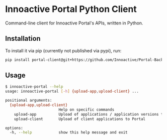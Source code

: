 # Innoactive Portal Python Client

Command-line client for Innoactive Portal's APIs, written in Python.

## Installation

To install it via pip (currently not published via pypi), run:

```sh
pip install portal-client@git+https://github.com/Innoactive/Portal-Backend-Python-Client.git@main
```

## Usage

```bash
$ innoactive-portal --help
usage: innoactive-portal [-h] {upload-app,upload-client} ...

positional arguments:
  {upload-app,upload-client}
                        Help on specific commands
    upload-app          Upload of applications / application versions to Portal
    upload-client       Upload of client applications to Portal

options:
  -h, --help            show this help message and exit
```
